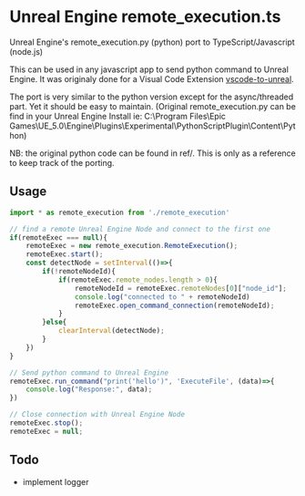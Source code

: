 # Unreal Engine remote_execution.ts

Unreal Engine's remote_execution.py (python) port to TypeScript/Javascript (node.js)

This can be used in any javascript app to send python command to Unreal Engine. It was originaly done for a Visual Code Extension [vscode-to-unreal](https://github.com/francoisgfx/vscode-to-unreal). 

The port is very similar to the python version except for the async/threaded part. Yet it should be easy to maintain. 
(Original remote_execution.py can be find in your Unreal Engine Install ie: C:\Program Files\Epic Games\UE_5.0\Engine\Plugins\Experimental\PythonScriptPlugin\Content\Python)

NB: the original python code can be found in ref/. This is only as a reference to keep track of the porting. 

## Usage 

```js
import * as remote_execution from './remote_execution'

// find a remote Unreal Engine Node and connect to the first one
if(remoteExec === null){
    remoteExec = new remote_execution.RemoteExecution();
    remoteExec.start();
    const detectNode = setInterval(()=>{
        if(!remoteNodeId){
            if(remoteExec.remote_nodes.length > 0){
                remoteNodeId = remoteExec.remoteNodes[0]["node_id"];
                console.log("connected to " + remoteNodeId)
                remoteExec.open_command_connection(remoteNodeId);
            }
        }else{
            clearInterval(detectNode);
        }
    })
}

// Send python command to Unreal Engine
remoteExec.run_command("print('hello')", 'ExecuteFile', (data)=>{
    console.log("Response:", data);
})

// Close connection with Unreal Engine Node
remoteExec.stop();
remoteExec = null;

```

## Todo
- implement logger
